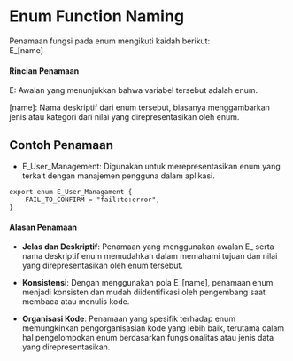 # Enum Function Naming

Penamaan fungsi pada enum mengikuti kaidah berikut:\
E_[name]

#### Rincian Penamaan
E: Awalan yang menunjukkan bahwa variabel tersebut adalah enum.

[name]: Nama deskriptif dari enum tersebut, biasanya menggambarkan jenis atau kategori dari nilai yang direpresentasikan oleh enum.

## Contoh Penamaan
- E_User_Management: Digunakan untuk merepresentasikan enum yang terkait dengan manajemen pengguna dalam aplikasi.
```tsx
export enum E_User_Managament {
    FAIL_TO_CONFIRM = "fail:to:error",
}
```

#### Alasan Penamaan
- **Jelas dan Deskriptif**: Penamaan yang menggunakan awalan E_ serta nama deskriptif enum memudahkan dalam memahami tujuan dan nilai yang direpresentasikan oleh enum tersebut.

- **Konsistensi**: Dengan menggunakan pola E_[name], penamaan enum menjadi konsisten dan mudah diidentifikasi oleh pengembang saat membaca atau menulis kode.

- **Organisasi Kode**: Penamaan yang spesifik terhadap enum memungkinkan pengorganisasian kode yang lebih baik, terutama dalam hal pengelompokan enum berdasarkan fungsionalitas atau jenis data yang direpresentasikan.

